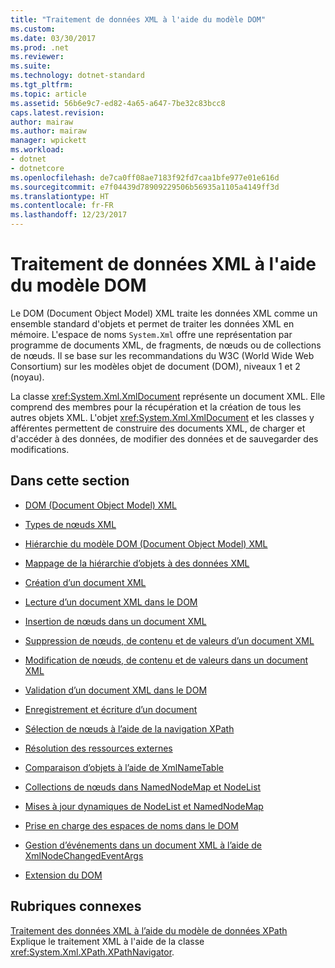 ```yaml
---
title: "Traitement de données XML à l'aide du modèle DOM"
ms.custom: 
ms.date: 03/30/2017
ms.prod: .net
ms.reviewer: 
ms.suite: 
ms.technology: dotnet-standard
ms.tgt_pltfrm: 
ms.topic: article
ms.assetid: 56b6e9c7-ed82-4a65-a647-7be32c83bcc8
caps.latest.revision: 
author: mairaw
ms.author: mairaw
manager: wpickett
ms.workload:
- dotnet
- dotnetcore
ms.openlocfilehash: de7ca0ff08ae7183f92fd7caa1bfe977e01e616d
ms.sourcegitcommit: e7f04439d78909229506b56935a1105a4149ff3d
ms.translationtype: HT
ms.contentlocale: fr-FR
ms.lasthandoff: 12/23/2017
---
```

# <a name="process-xml-data-using-the-dom-model"></a>Traitement de données XML à l'aide du modèle DOM
Le DOM (Document Object Model) XML traite les données XML comme un ensemble standard d'objets et permet de traiter les données XML en mémoire. L'espace de noms `System.Xml` offre une représentation par programme de documents XML, de fragments, de nœuds ou de collections de nœuds. Il se base sur les recommandations du W3C (World Wide Web Consortium) sur les modèles objet de document (DOM), niveaux 1 et 2 (noyau).  
  
 La classe <xref:System.Xml.XmlDocument> représente un document XML. Elle comprend des membres pour la récupération et la création de tous les autres objets XML. L'objet <xref:System.Xml.XmlDocument> et les classes y afférentes permettent de construire des documents XML, de charger et d'accéder à des données, de modifier des données et de sauvegarder des modifications.  
  
## <a name="in-this-section"></a>Dans cette section  
  
-   [DOM (Document Object Model) XML](../../../../docs/standard/data/xml/xml-document-object-model-dom.md)  
  
-   [Types de nœuds XML](../../../../docs/standard/data/xml/types-of-xml-nodes.md)  
  
-   [Hiérarchie du modèle DOM (Document Object Model) XML](../../../../docs/standard/data/xml/xml-document-object-model-dom-hierarchy.md)  
  
-   [Mappage de la hiérarchie d’objets à des données XML](../../../../docs/standard/data/xml/mapping-the-object-hierarchy-to-xml-data.md)  
  
-   [Création d’un document XML](../../../../docs/standard/data/xml/xml-document-creation.md)  
  
-   [Lecture d’un document XML dans le DOM](../../../../docs/standard/data/xml/reading-an-xml-document-into-the-dom.md)  
  
-   [Insertion de nœuds dans un document XML](../../../../docs/standard/data/xml/inserting-nodes-into-an-xml-document.md)  
  
-   [Suppression de nœuds, de contenu et de valeurs d’un document XML](../../../../docs/standard/data/xml/removing-nodes-content-and-values-from-an-xml-document.md)  
  
-   [Modification de nœuds, de contenu et de valeurs dans un document XML](../../../../docs/standard/data/xml/modifying-nodes-content-and-values-in-an-xml-document.md)  
  
-   [Validation d’un document XML dans le DOM](../../../../docs/standard/data/xml/validating-an-xml-document-in-the-dom.md)  
  
-   [Enregistrement et écriture d’un document](../../../../docs/standard/data/xml/saving-and-writing-a-document.md)  
  
-   [Sélection de nœuds à l’aide de la navigation XPath](../../../../docs/standard/data/xml/select-nodes-using-xpath-navigation.md)  
  
-   [Résolution des ressources externes](../../../../docs/standard/data/xml/resolving-external-resources.md)  
  
-   [Comparaison d’objets à l’aide de XmlNameTable](../../../../docs/standard/data/xml/object-comparison-using-xmlnametable.md)  
  
-   [Collections de nœuds dans NamedNodeMap et NodeList](../../../../docs/standard/data/xml/node-collections-in-namednodemaps-and-nodelists.md)  
  
-   [Mises à jour dynamiques de NodeList et NamedNodeMap](../../../../docs/standard/data/xml/dynamic-updates-to-nodelists-and-namednodemaps.md)  
  
-   [Prise en charge des espaces de noms dans le DOM](../../../../docs/standard/data/xml/namespace-support-in-the-dom.md)  
  
-   [Gestion d’événements dans un document XML à l’aide de XmlNodeChangedEventArgs](../../../../docs/standard/data/xml/event-handling-in-an-xml-document-using-the-xmlnodechangedeventargs.md)  
  
-   [Extension du DOM](../../../../docs/standard/data/xml/extending-the-dom.md)  
  
## <a name="related-sections"></a>Rubriques connexes  
 [Traitement des données XML à l’aide du modèle de données XPath](../../../../docs/standard/data/xml/process-xml-data-using-the-xpath-data-model.md)  
 Explique le traitement XML à l'aide de la classe <xref:System.Xml.XPath.XPathNavigator>.
